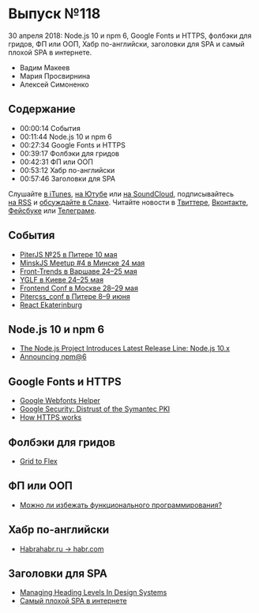 # Выпуск №118

30 апреля 2018: Node.js 10 и npm 6, Google Fonts и HTTPS, фолбэки для гридов, ФП или ООП, Хабр по-английски, заголовки для SPA и самый плохой SPA в интернете.

- Вадим Макеев
- Мария Просвирнина
- Алексей Симоненко

## Содержание

- 00:00:14 События
- 00:11:44 Node.js 10 и npm 6
- 00:27:34 Google Fonts и HTTPS
- 00:39:17 Фолбэки для гридов
- 00:42:31 ФП или ООП
- 00:53:12 Хабр по-английски
- 00:57:46 Заголовки для SPA

Слушайте [в iTunes](https://itunes.apple.com/ru/podcast/veb-standarty/id1080500016), [на Ютубе](https://www.youtube.com/playlist?list=PLMBnwIwFEFHcwuevhsNXkFTcadeX5R1Go) или [на SoundCloud](https://soundcloud.com/web-standards), подписывайтесь [на RSS](https://web-standards.ru/podcast/feed/) и [обсуждайте в Слаке](http://slack.web-standards.ru/). Читайте новости в [Твиттере](https://twitter.com/webstandards_ru), [Вконтакте](https://vk.com/webstandards_ru), [Фейсбуке](https://www.facebook.com/webstandardsru) или [Телеграме](https://t.me/webstandards_ru).

## События

- [PiterJS №25 в Питере 10 мая](https://medium.com/p/eff54c37b110)
- [MinskJS Meetup #4 в Минске 24 мая](https://minskjs.timepad.ru/event/606211/)
- [Front-Trends в Варшаве 24–25 мая](https://2018.front-trends.com/)
- [YGLF в Киеве 24–25 мая](http://yglf.com.ua/)
- [Frontend Conf в Москве 28–29 мая](http://frontendconf.ru/moscow-rit/2018)
- [Pitercss_conf в Питере 8–9 июня](https://pitercss.com/)
- [React Ekaterinburg](https://react-ekaterinburg.confetti.events)

## Node.js 10 и npm 6

- [The Node.js Project Introduces Latest Release Line: Node.js 10.x](https://medium.com/p/bf07abfa9076)
- [Announcing npm@6](https://medium.com/p/5d0b1799a905)

## Google Fonts и HTTPS

- [Google Webfonts Helper](https://google-webfonts-helper.herokuapp.com/)
- [Google Security: Distrust of the Symantec PKI](https://security.googleblog.com/2018/03/distrust-of-symantec-pki-immediate.html)
- [How HTTPS works](https://howhttps.works/)

## Фолбэки для гридов

- [Grid to Flex](http://www.gridtoflex.com/)

## ФП или ООП

- [Можно ли избежать функционального программирования?](https://medium.com/p/c1e812533f6)

## Хабр по-английски

- [Habrahabr.ru → habr.com](https://habr.com/p/93946/)

## Заголовки для SPA

- [Managing Heading Levels In Design Systems](https://medium.com/p/18be9a746fa3)
- [Самый плохой SPA в интернете](http://www.specphoto.ru/)
